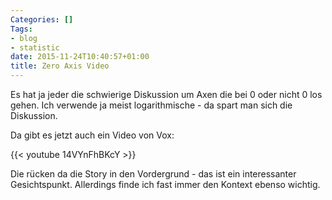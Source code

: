 ```yaml
---
Categories: []
Tags:
- blog
- statistic
date: 2015-11-24T10:40:57+01:00
title: Zero Axis Video
---
```


Es hat ja jeder die schwierige Diskussion um Axen die bei 0 oder nicht
0 los gehen.  Ich verwende ja meist logarithmische - da spart man sich
die Diskussion.  

Da gibt es jetzt auch ein Video von Vox:

{{< youtube 14VYnFhBKcY >}}

Die rücken da die Story in den Vordergrund - das ist ein interessanter
Gesichtspunkt.  Allerdings finde ich fast immer den Kontext ebenso
wichtig.

<!--more--> 
